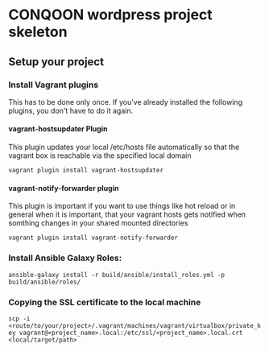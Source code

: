 # CONQOON wordpress project skeleton

## Setup your project

### Install Vagrant plugins
This has to be done only once. If you've already installed the following plugins, you don't have to do it again.

#### vagrant-hostsupdater Plugin
This plugin updates your local /etc/hosts file automatically so that the vagrant box is reachable via the specified local
domain

`vagrant plugin install vagrant-hostsupdater`

#### vagrant-notify-forwarder plugin
This plugin is important if you want to use things like hot reload or in general when it is important, that your vagrant
hosts gets notified when somthing changes in your shared mounted directories

`vagrant plugin install vagrant-notify-forwarder`

### Install Ansible Galaxy Roles:

`ansible-galaxy install -r build/ansible/install_roles.yml -p build/ansible/roles/`

### Copying the SSL certificate to the local machine

`scp -i <route/to/your/project>/.vagrant/machines/vagrant/virtualbox/private_key vagrant@<project_name>.local:/etc/ssl/<project_name>.local.crt <local/target/path>`
